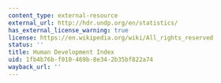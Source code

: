 ```yaml
---
content_type: external-resource
external_url: http://hdr.undp.org/en/statistics/
has_external_license_warning: true
license: https://en.wikipedia.org/wiki/All_rights_reserved
status: ''
title: Human Development Index
uid: 1fb4b76b-f010-469b-8e34-2b35bf822a74
wayback_url: ''
---
```

